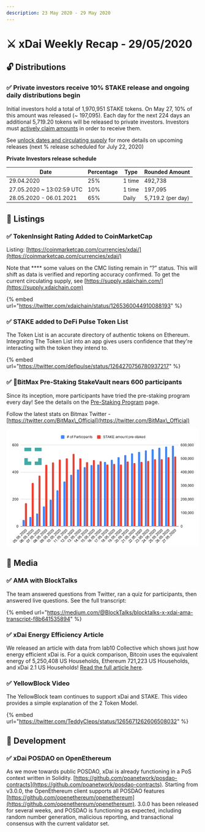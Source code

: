 ```yaml
---
description: 23 May 2020 - 29 May 2020
---
```


# ⚔️ xDai Weekly Recap - 29/05/2020

## :unlock: Distributions

### ✅ Private investors receive 10% STAKE release and ongoing daily distributions begin

Initial investors hold a total of 1,970,951 STAKE tokens. On May 27, 10% of this amount was released (\~ 197,095). Each day for the next 224 days an additional 5,719.20 tokens will be released to private investors. Investors must [actively claim amounts](../../../../for-stakers/stake-token/get-stake/claim-stake.md) in order to receive them.

See [unlock dates and circulating supply](../../../../for-stakers/stake-token/stake-token-distribution/unlock-dates-and-circulating-supply.md) for more details on upcoming releases (next % release scheduled for July 22, 2020)    &#x20;

**Private Investors release schedule**

| Date                       | Percentage | Type   | Rounded Amount    |
| -------------------------- | ---------- | ------ | ----------------- |
| 29.04.2020                 | 25%        | 1 time | 492,738           |
| 27.05.2020 \~ 13:02:59 UTC | 10%        | 1 time | 197,095           |
| 28.05.2020 - 06.01.2021    | 65%        | Daily  | 5,719.2 (per day) |

## :satellite: Listings

### ✅ **TokenInsight Rating Added to CoinMarketCap**

Listing: [https://coinmarketcap.com/currencies/xdai/](https://coinmarketcap.com/currencies/xdai/)

Note that **** some values on the CMC listing remain in “?” status. This will shift as data is verified and reporting accuracy confirmed. To get the current circulating supply, see [https://supply.xdaichain.com/](https://supply.xdaichain.com)

{% embed url="https://twitter.com/xdaichain/status/1265360044910088193" %}

### ✅ **STAKE added to DeFi Pulse Token List**

The Token List is an accurate directory of authentic tokens on Ethereum. Integrating The Token List into an app gives users confidence that they're interacting with the token they intend to.

{% embed url="https://twitter.com/defipulse/status/1264270756780937217" %}

### ✅ :tada:BitMax Pre-Staking StakeVault nears 600 participants

Since its inception, more participants have tried the pre-staking program every day! See the details on the [Pre-Staking Program](../pre-staking-program.md) page.

Follow the latest stats on Bitmax Twitter - [https://twitter.com/BitMax\_Official](https://twitter.com/BitMax\_Official)

![](<../../../../.gitbook/assets/chart (4) (1).png>)

## :newspaper: Media

### ✅ AMA with BlockTalks

The team answered questions from Twitter, ran a quiz for participants, then answered live questions. See the full transcript:

{% embed url="https://medium.com/@BlockTalks/blocktalks-x-xdai-ama-transcript-f8b641535894" %}

### ✅ xDai Energy Efficiency Article

We released an article with data from lab10 Collective which shows just how energy efficient xDai is. For a quick comparison, Bitcoin uses the equivalent energy of 5,250,408 US Households, Ethereum 721,223 US Households, and xDai 2.1 US Households!  [Read the full article here](../../xdai-energy-efficiency/).

### ✅ YellowBlock Video

The YellowBlock team continues to support xDai and STAKE. This video provides a simple explanation of the 2 Token Model.

{% embed url="https://twitter.com/TeddyCleps/status/1265671262606508032" %}

## :office: Development

### ✅ xDai POSDAO on OpenEthereum

As we move towards public POSDAO, xDai is already functioning in a PoS context written in Solidity.  [https://github.com/poanetwork/posdao-contracts](https://github.com/poanetwork/posdao-contracts). Starting from v3.0.0, the OpenEthereum client supports all POSDAO features [https://github.com/openethereum/openethereum](https://github.com/openethereum/openethereum). 3.0.0 has been released for several weeks, and POSDAO is functioning as expected, including random number generation, malicious reporting, and transactional consensus with the current validator set.&#x20;

